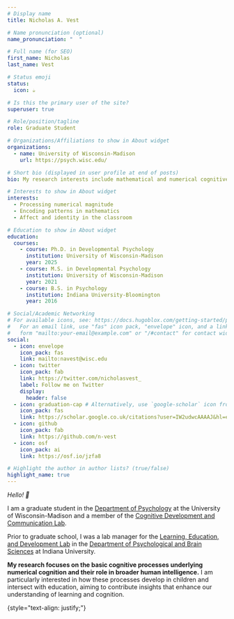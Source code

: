 ```yaml
---
# Display name
title: Nicholas A. Vest

# Name pronunciation (optional)
name_pronunciation: "  "

# Full name (for SEO)
first_name: Nicholas
last_name: Vest

# Status emoji
status:
  icon: ☕️

# Is this the primary user of the site?
superuser: true

# Role/position/tagline
role: Graduate Student

# Organizations/Affiliations to show in About widget
organizations:
  - name: University of Wisconsin-Madison
    url: https://psych.wisc.edu/

# Short bio (displayed in user profile at end of posts)
bio: My research interests include mathematical and numerical cognitive development.

# Interests to show in About widget
interests:
  - Processing numerical magnitude
  - Encoding patterns in mathematics
  - Affect and identity in the classroom

# Education to show in About widget
education:
  courses:
    - course: Ph.D. in Developmental Psychology
      institution: University of Wisconsin-Madison
      year: 2025
    - course: M.S. in Developmental Psychology
      institution: University of Wisconsin-Madison
      year: 2021
    - course: B.S. in Psychology
      institution: Indiana University-Bloomington
      year: 2016

# Social/Academic Networking
# For available icons, see: https://docs.hugoblox.com/getting-started/page-builder/#icons
#   For an email link, use "fas" icon pack, "envelope" icon, and a link in the
#   form "mailto:your-email@example.com" or "/#contact" for contact widget.
social:
  - icon: envelope
    icon_pack: fas
    link: mailto:navest@wisc.edu
  - icon: twitter
    icon_pack: fab
    link: https://twitter.com/nicholasvest_
    label: Follow me on Twitter
    display:
      header: false
  - icon: graduation-cap # Alternatively, use `google-scholar` icon from `ai` icon pack
    icon_pack: fas
    link: https://scholar.google.co.uk/citations?user=IW2udwcAAAAJ&hl=en
  - icon: github
    icon_pack: fab
    link: https://github.com/n-vest
  - icon: osf
    icon_pack: ai
    link: https://osf.io/jzfa8

# Highlight the author in author lists? (true/false)
highlight_name: true
---
```

<i>Hello! 👋 </i>

I am a graduate student in the [Department of Psychology](https://psych.wisc.edu/) at the University of Wisconsin-Madison and a member of the [Cognitive Development and Communication Lab](https://alibali.psych.wisc.edu/). 

Prior to graduate school, I was a lab manager for the [Learning, Education, and Development Lab](https://leadlab.sitehost.iu.edu/) in the [Department of Psychological and Brain Sciences](https://psych.indiana.edu/index.html) at Indiana University.

<strong>My research focuses on the basic cognitive processes underlying numerical cognition and their role in broader human intelligence.</strong> I am particularly interested in how these processes develop in children and intersect with education, aiming to contribute insights that enhance our understanding of learning and cognition.

{style="text-align: justify;"}
